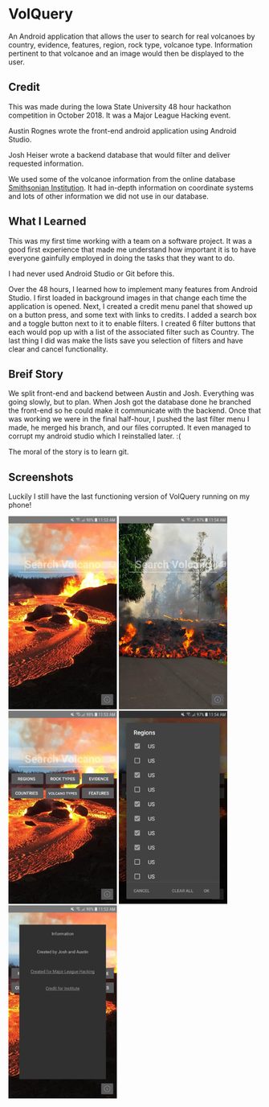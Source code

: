 # VolQuery
An Android application that allows the user to search for real volcanoes by country, evidence, features, region, rock type, volcanoe type. Information pertinent to that volcanoe and an image would then be displayed to the user.

## Credit
This was made during the Iowa State University 48 hour hackathon competition in October 2018. It was a Major League Hacking event.

Austin Rognes wrote the front-end android application using Android Studio.

Josh Heiser wrote a backend database that would filter and deliver requested information. 

We used some of the volcanoe information from the online database [Smithsonian Institution](http://volcano.si.edu/).
It had in-depth information on coordinate systems and lots of other information we did not use in our database.

## What I Learned
This was my first time working with a team on a software project. It was a good first experience that made me understand how important it is to have everyone gainfully employed in doing the tasks that they want to do.

I had never used Android Studio or Git before this.

Over the 48 hours, I learned how to implement many features from Android Studio. I first loaded in background images in that change each time the application is opened. Next, I created a credit menu panel that showed up on a button press, and some text with links to credits. I added a search box and a toggle button next to it to enable filters. I created 6 filter buttons that each would pop up with a list of the associated filter such as Country. The last thing I did was make the lists save you selection of filters and have clear and cancel functionality.

## Breif Story
We split front-end and backend between Austin and Josh. Everything was going slowly, but to plan. When Josh got the database done he branched the front-end so he could make it communicate with the backend. Once that was working we were in the final half-hour, I pushed the last filter menu I made, he merged his branch, and our files corrupted. It even managed to corrupt my android studio which I reinstalled later.  :(

The moral of the story is to learn git.

## Screenshots
Luckily I still have the last functioning version of VolQuery running on my phone!

<img src="./screenshots/Volquery_Main1.jpg" width="216" height="384">    <img src="./screenshots/Volquery_Menu2.jpg" width="216" height="384">    <img src="./screenshots/Volqurey_Filters.jpg" width="216" height="384">    <img src="./screenshots/Volquery_Regions.jpg" width="216" height="384">    <img src="./screenshots/Volquery_Credits.jpg" width="216" height="384">
